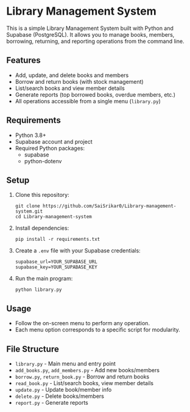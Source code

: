 # Library Management System

This is a simple Library Management System built with Python and Supabase (PostgreSQL). It allows you to manage books, members, borrowing, returning, and reporting operations from the command line.

## Features
- Add, update, and delete books and members
- Borrow and return books (with stock management)
- List/search books and view member details
- Generate reports (top borrowed books, overdue members, etc.)
- All operations accessible from a single menu (`library.py`)

## Requirements
- Python 3.8+
- Supabase account and project
- Required Python packages:
  - supabase
  - python-dotenv

## Setup
1. Clone this repository:
   ```
   git clone https://github.com/SaiSrikar0/Library-management-system.git
   cd Library-management-system
   ```
2. Install dependencies:
   ```
   pip install -r requirements.txt
   ```
3. Create a `.env` file with your Supabase credentials:
   ```
   supabase_url=YOUR_SUPABASE_URL
   supabase_key=YOUR_SUPABASE_KEY
   ```
4. Run the main program:
   ```
   python library.py
   ```

## Usage
- Follow the on-screen menu to perform any operation.
- Each menu option corresponds to a specific script for modularity.

## File Structure
- `library.py` - Main menu and entry point
- `add_books.py`, `add_members.py` - Add new books/members
- `borrow.py`, `return_book.py` - Borrow and return books
- `read_book.py` - List/search books, view member details
- `update.py` - Update book/member info
- `delete.py` - Delete books/members
- `report.py` - Generate reports